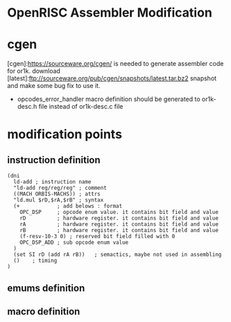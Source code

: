 OpenRISC Assembler Modification
===============================

# cgen

[cgen]:https://sourceware.org/cgen/ is needed to generate assembler code for or1k.
download [latest]:ftp://sourceware.org/pub/cgen/snapshots/latest.tar.bz2 snapshot and make some bug fix to use it.

* opcodes_error_handler macro definition should be generated to or1k-desc.h file instead of or1k-desc.c file


# modification points

## instruction definition

    (dni
      ld-add ; instruction name
      "ld-add reg/reg/reg" ; comment
      ((MACH ORBIS-MACHS)) ; attrs
      "ld.mul $rD,$rA,$rB" ; syntax
      (+			; add belows : format
        OPC_DSP		; opcode enum value. it contains bit field and value
        rD			; hardware register. it contains bit field and value
        rA			; hardware register. it contains bit field and value
        rB			; hardware register. it contains bit field and value
        (f-resv-10-3 0)	; reserved bit field filled with 0
        OPC_DSP_ADD	; sub opcode enum value
      )
      (set SI rD (add rA rB))	; semactics, maybe not used in assembling
      ()	; timing
    )

## emums definition

## macro definition






